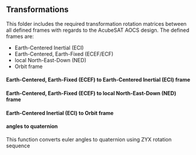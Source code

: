 ## Transformations
This folder includes the required transformation rotation matrices between all defined frames with regards to the AcubeSAT AOCS design. The defined frames are:

+ Earth-Centered Inertial (ECI)
+ Earth-Centered, Earth-Fixed (ECEF/ECF)
+ local North-East-Down (NED)
+ Orbit frame

#### Earth-Centered, Earth-Fixed (ECEF) to Earth-Centered Inertial (ECI) frame

#### Earth-Centered, Earth-Fixed (ECEF) to local North-East-Down (NED) frame

#### Earth-Centered Inertial (ECI) to Orbit frame

#### angles to quaternion
This function converts euler angles to quaternion using ZYX rotation sequence
